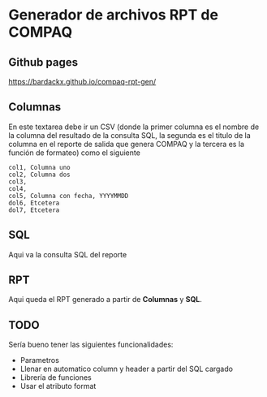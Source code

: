 # Generador de archivos RPT de COMPAQ

## Github pages
https://bardackx.github.io/compaq-rpt-gen/

## Columnas
En este textarea debe ir un CSV (donde la primer columna es el nombre de la columna del resultado de la consulta SQL, la segunda es el titulo de la columna en el reporte de salida que genera COMPAQ y la tercera es la función de formateo) como el siguiente
```
col1, Columna uno
col2, Columna dos
col3, 
col4, 
col5, Columna con fecha, YYYYMMDD
dol6, Etcetera
dol7, Etcetera
```
## SQL
Aqui va la consulta SQL del reporte

## RPT
Aqui queda el RPT generado a partir de **Columnas** y **SQL**.

## TODO
Sería bueno tener las siguientes funcionalidades:
- Parametros
- Llenar en automatico column y header a partir del SQL cargado
- Librería de funciones
- Usar el atributo format
